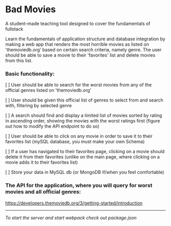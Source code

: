 # Bad Movies

A student-made teaching tool designed to cover the fundamentals of fullstack

Learn the fundamentals of application structure and database integration by making a web app that renders the most horrible movies as listed on 'themoviedb.org' based on certain search criteria, namely genre. The user should be able to save a movie to their 'favorites' list and delete movies from this list.

### Basic functionality: 

[ ] User should be able to search for the worst movies from any of the official genres listed on 'themoviedb.org'

[ ] User should be given this official list of genres to select from and search with, filtering by selected genre

[ ] A search should find and display a limited list of movies sorted by rating in ascending order, showing the movies with the worst ratings first (figure out how to modify the API endpoint to do so)

[ ] User should be able to click on any movie in order to save it to their favorites list (mySQL database, you must make your own Schema)

[ ] If a user has navigated to their favorites page, clicking on a movie should delete it from their favorites (unlike on the main page, where clicking on a movie adds it to their favorites list)

[ ] Store your data in MySQL db (or MongoDB if/when you feel comfortable)

### The API for the application, where you will query for worst movies and all official genres:

https://developers.themoviedb.org/3/getting-started/introduction

--------

*To start the server and start webpack check out package.json*


<!-- get genra list: /genre/movie/list -->

